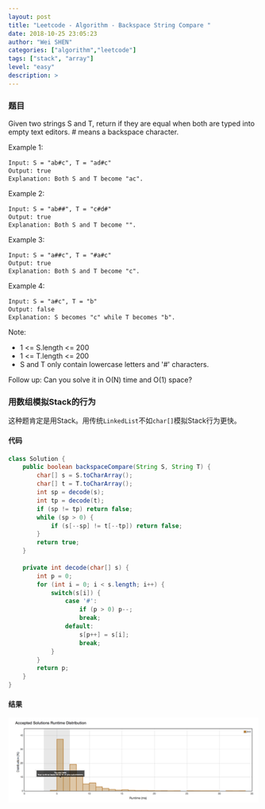 ```yaml
---
layout: post
title: "Leetcode - Algorithm - Backspace String Compare "
date: 2018-10-25 23:05:23
author: "Wei SHEN"
categories: ["algorithm","leetcode"]
tags: ["stack", "array"]
level: "easy"
description: >
---
```


### 题目
Given two strings S and T, return if they are equal when both are typed into empty text editors. # means a backspace character.

Example 1:
```
Input: S = "ab#c", T = "ad#c"
Output: true
Explanation: Both S and T become "ac".
```

Example 2:
```
Input: S = "ab##", T = "c#d#"
Output: true
Explanation: Both S and T become "".
```

Example 3:
```
Input: S = "a##c", T = "#a#c"
Output: true
Explanation: Both S and T become "c".
```

Example 4:
```
Input: S = "a#c", T = "b"
Output: false
Explanation: S becomes "c" while T becomes "b".
```

Note:
* 1 <= S.length <= 200
* 1 <= T.length <= 200
* S and T only contain lowercase letters and '#' characters.

Follow up:
Can you solve it in O(N) time and O(1) space?


### 用数组模拟Stack的行为
这种题肯定是用Stack。用传统`LinkedList`不如`char[]`模拟Stack行为更快。

#### 代码
```java
class Solution {
    public boolean backspaceCompare(String S, String T) {
        char[] s = S.toCharArray();
        char[] t = T.toCharArray();
        int sp = decode(s);
        int tp = decode(t);
        if (sp != tp) return false;
        while (sp > 0) {
            if (s[--sp] != t[--tp]) return false;
        }
        return true;
    }

    private int decode(char[] s) {
        int p = 0;
        for (int i = 0; i < s.length; i++) {
            switch(s[i]) {
                case '#':
                    if (p > 0) p--;
                    break;
                default:
                    s[p++] = s[i];
                    break;
            }
        }
        return p;
    }
}
```

#### 结果
![backspace-string-compare-1](/images/leetcode/backspace-string-compare-1.png)
